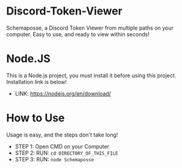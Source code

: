# Discord-Token-Viewer
Schemaposse, a Discord Token Viewer from multiple paths on your computer. Easy to use, and ready to view within seconds! 

# Node.JS
This is a Node.js project, you must install it before using this project. Installation link is below!
- LINK: https://nodejs.org/en/download/

# How to Use
Usage is easy, and the steps don't take long! 
- STEP 1: Open CMD on your Computer
- STEP 2: RUN: `cd DIRECTORY_OF_THIS_FILE`
- STEP 3: RUN: `node Schemaposse`
